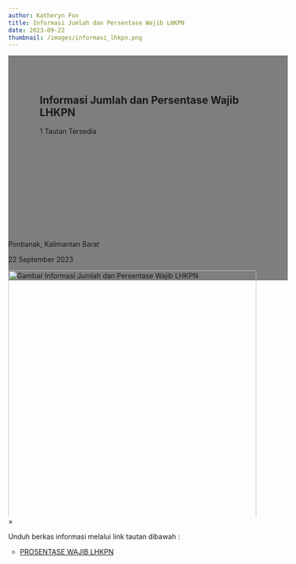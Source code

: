 ```yaml
---
author: Katheryn Fox
title: Informasi Jumlah dan Persentase Wajib LHKPN
date: 2023-09-22
thumbnail: /images/informasi_lhkpn.png
---
```

<section class="">
    <div class="relative bg-white dark:bg-gray-600" style="height: 360px; background-image: url('/images/informasi_lhkpn.png'); background-repeat: no-repeat; background-position: center; background-size: 100% auto;">
        <div style="background: rgba(0,0,0,0.5); width: 100%; height: 100%; padding: 48px 32px;" class="absolute bottom-0 left-0">
            <div class="container-besar" style="height: 100%; padding: 0 32px;">
                <div class="absolute bottom-8">
                    <h2 class="text-white font-bold text-4xl mb-2">Informasi Jumlah dan Persentase Wajib LHKPN</h2>
                    <p class="text-white">1 Tautan Tersedia</p>
                </div>
            </div>
        </div>
    </div>
    <div class="bg-white dark:bg-gray-900">
        <div style="width: 100%; height: auto;" class="container-besar flex align-center px-8 py-3">
            <i class="fas fa-map-marker-alt black-fill white-fill mr-2" style="font-size: 24px"></i>
            <p class="mr-8">Pontianak, Kalimantan Barat</p>
            <i style="font-size: 24px;" class="far fa-calendar text-black dark:text-white mr-2"></i>
            <p class="mr-8">22 September 2023</p>
        </div>
    </div>
</section>
<div class="">
    <div class="mb-16 mt-8 px-8" style="max-height: 500px; overflow: hidden">
        <img id="myImg" class="mx-auto" src="/images/informasi_lhkpn.png" alt="Gambar Informasi Jumlah dan Persentase Wajib LHKPN" style="width: 100%; max-width: 600px;">
    </div>
    <div id="myModal" class="modal">
        <span class="close">&times;</span>
        <img class="modal-content" id="img01">
        <div id="caption"></div>
    </div>
</div>
<div class="container-besar">
    <div class="mb-16 mt-8 px-8">
        <p>Unduh berkas informasi melalui link tautan dibawah :</p>
        <ul style="list-style-type: circle" class="ml-8">
            <li>
                <a style="text-decoration: underline" class="text-secondary" href="https://diskominfo.kalbarprov.go.id/file/jygeZVxd0GwoS30BFyfk.pdf">PROSENTASE WAJIB LHKPN</a>
            </li>
        </ul>
    </div>
</div>